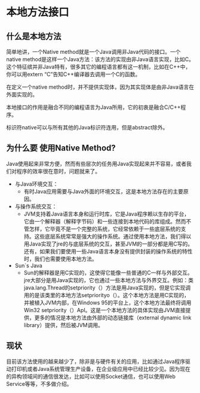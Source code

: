 # 本地方法接口

## 什么是本地方法

简单地讲，一个Native method就是一个Java调用非Java代码的接口。一个native method是这样一个Java方法：该方法的实现由非Java语言实现，比如C。这个特征缤并非Java特有，很多其它的编程语言都有这一机制，比如在C++中，你可以用extern “C”告知C++编译器去调用一个C的函数。

在定义一个native method时，并不提供实现体，因为其实现体是由非Java语言在外面实现的。

本地接口的作用是融合不同的编程语言为Java所用，它的初衷是融合C/C++程序。

标识符native可以与所有其他的Java标识符连用，但是abstract除外。

## 为什么要 使用Native Method?

Java使用起来非常方便，然而有些层次的任务用Java实现起来并不容易，或者我们对程序的效率很在意时，问题就来了。

- 与Java环境交互：
  - 有时Java应用需要与Java外面的环境交互，这是本地方法存在的主要原因。
- 与操作系统交互：
  - JVM支持着Java语言本身和运行时库，它是Java程序赖以生存的平台，它由一个解释器（解释字节码）和一些连接到本地代码的库组成。然而不管怎样，它毕竟不是一个完整的系统，它经常依赖于一些底层系统的支持。这些底层系统常常是强大的操作系统。通过使用本地方法，我们得以用Java实现了jre的与底层系统的交互，甚至JVM的一部分都是用C写的。还有，如果我们要使用一些Java语言本身没有提供封装的操作系统的特性时，我们也需要使用本地方法。
- Sun`s Java
  - Sun的解释器是用C实现的，这使得它能像一些普通的C一样与外部交互。jre大部分是用Java实现的，它也通过一些本地方法与外界交互。例如：类java.lang.Thread的setpriority（）方法是用Java实现的，但是它实现调用的是该类里的本地方法setpriorityo（）。这个本地方法是用C实现的，并被植入JVM内部，在Windows 95的平台上，这个本地方法最终将调用Win32 setpriority（）ApI。这是一个本地方法的具体实现由JVM直接提供，更多的情况是本地方法由外部的动态链接库（external dynamic link library）提供，然后被JVM调用。

## 现状

目前该方法使用的越来越少了，除非是与硬件有关的应用，比如通过Java程序驱动打印机或者Java系统管理生产设备，在企业级应用中已经比较少见。因为现在的异构领域间的通信很发达，比如可以使用Socket通信，也可以使用Web Service等等，不多做介绍。